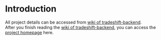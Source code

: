 # Introduction
All project details can be accessed from [wiki of tradeshift-backend](https://github.com/wordsworthcx/tradeshift.backend/wiki).  
After you finish reading the [wiki of tradeshift-backend](https://github.com/wordsworthcx/tradeshift.backend/wiki), you can access the [project homepage](https://tradeshift-backend.appspot.com/) here.
